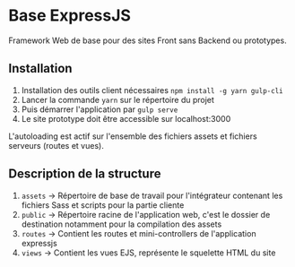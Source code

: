 # Base ExpressJS

Framework Web de base pour des sites Front sans Backend ou prototypes.

## Installation

1. Installation des outils client nécessaires `npm install -g yarn gulp-cli`
2. Lancer la commande `yarn` sur le répertoire du projet
3. Puis démarrer l'application par `gulp serve`
4. Le site prototype doit être accessible sur localhost:3000

L'autoloading est actif sur l'ensemble des fichiers assets et fichiers serveurs (routes et vues).

## Description de la structure

1. `assets` -> Répertoire de base de travail pour l'intégrateur contenant les fichiers Sass et scripts pour la partie cliente
2. `public` -> Répertoire racine de l'application web, c'est le dossier de destination notamment pour la compilation des assets
3. `routes` -> Contient les routes et mini-controllers de l'application expressjs
3. `views` -> Contient les vues EJS, représente le squelette HTML du site
